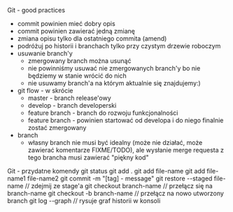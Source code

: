 Git - good practices

* commit powinien mieć dobry opis
* commit powinien zawierać jedną zmianę
* zmiana opisu tylko dla ostatniego commita (amend)
* podróżuj po historii i branchach tylko przy czystym drzewie roboczym
* usuwanie branch'y 
    * zmergowany branch można usunąć
    * nie powinniśmy usuwać nie zmergowanych branch'y bo nie będziemy w stanie wrócić do nich
    * nie usuwamy branch'a na którym aktualnie się znajdujemy:)
* git flow - w skrócie
    * master - branch release'owy
    * develop - branch developerski
    * feature branch - branch do rozwoju funkcjonalności
    * feature branch - powinien startować od developa i do niego finalnie zostać zmergowany
* branch
    * własny branch nie musi być idealny (może nie działać, może zawierać komentarze FIXME/TODO),
      ale wysłanie merge requesta z tego brancha musi zawierać "piękny kod"

Git - przydatne komendy
git status
git add .
git add file-name
git add file-name1 file-name2
git commit -m "[tag] - message"
git restore --staged file-name // zdejmij ze stage'a
git checkout branch-name // przełącz się na branch-name
git checkout -b branch-name // przełącz na nowo utworzony branch
git log --graph // rysuje graf historii w konsoli
